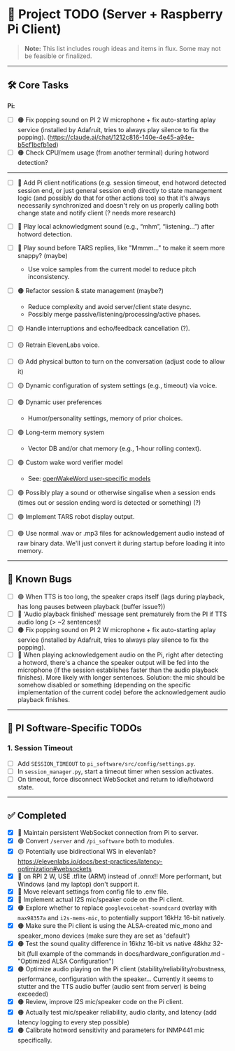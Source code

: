 # 📝 Project TODO (Server + Raspberry Pi Client)

> **Note:** This list includes rough ideas and items in flux. Some may not be feasible or finalized.

---

## 🛠️ Core Tasks

**Pi:**

- [ ] 🟠 Fix popping sound on PI 2 W microphone + fix auto-starting aplay service (installed by Adafruit, tries to always play silence to fix the popping). (https://claude.ai/chat/1212c816-140e-4e45-a94e-b5cf1bcfb1ed)
- [ ] 🟠 Check CPU/mem usage (from another terminal) during hotword detection?

---

- [ ] 🔴 Add Pi client notifications (e.g. session timeout, end hotword detected session end, or just general session end) directly to state management logic (and possibly do that for other actions too) so that it's always necessarily synchronized and doesn't rely on us properly calling both change state and notify client (? needs more research)
- [ ] 🔴 Play local acknowledgment sound (e.g., “mhm”, “listening...”) after hotword detection.
- [ ] 🔴 Play sound before TARS replies, like "Mmmm..." to make it seem more snappy? (maybe)
  - Use voice samples from the current model to reduce pitch inconsistency.
- [ ] 🟠 Refactor session & state management (maybe?)
  - Reduce complexity and avoid server/client state desync.
  - Possibly merge passive/listening/processing/active phases.
- [ ] 🟡 Handle interruptions and echo/feedback cancellation (?).
- [ ] 🟡 Retrain ElevenLabs voice.
- [ ] 🟡 Add physical button to turn on the conversation (adjust code to allow it)
- [ ] 🟡 Dynamic configuration of system settings (e.g., timeout) via voice.
- [ ] 🟢 Dynamic user preferences
  - Humor/personality settings, memory of prior choices.
- [ ] 🟢 Long-term memory system
  - Vector DB and/or chat memory (e.g., 1-hour rolling context).
- [ ] 🟢 Custom wake word verifier model

  - See: [openWakeWord user-specific models](https://github.com/dscripka/openWakeWord#user-specific-models)

- [ ] 🟢 Possibly play a sound or otherwise singalise when a session ends (times out or session ending word is detected or something) (?)
- [ ] 🟢 Implement TARS robot display output.
- [ ] 🟢 Use normal .wav or .mp3 files for acknowledgement audio instead of raw binary data. We'll just convert it during startup before loading it into memory.

---

## 🐛 Known Bugs

- [ ] 🟢 When TTS is too long, the speaker craps itself (lags during playback, has long pauses between playback (buffer issue?))
- [ ] 🔴 'Audio playback finished' message sent prematurely from the PI if TTS audio long (> ~2 sentences)!
- [ ] 🟠 Fix popping sound on PI 2 W microphone + fix auto-starting aplay service (installed by Adafruit, tries to always play silence to fix the popping).
- [ ] 🔴 When playing acknowledgement audio on the Pi, right after detecting a hotword, there's a chance the speaker output will be fed into the microphone (if the session establishes faster than the audio playback finishes). More likely with longer sentences. Solution: the mic should be somehow disabled or something (depending on the specific implementation of the current code) before the acknowledgement audio playback finishes.

---

## 🔧 PI Software-Specific TODOs

### 1. Session Timeout

- [ ] Add `SESSION_TIMEOUT` to `pi_software/src/config/settings.py`.
- [ ] In `session_manager.py`, start a timeout timer when session activates.
- [ ] On timeout, force disconnect WebSocket and return to idle/hotword state.

---

## ✅ Completed

- [x] 🔴 Maintain persistent WebSocket connection from Pi to server.
- [x] 🟢 Convert `/server` and `/pi_software` both to modules.
- [x] 🟡 Potentially use bidirectional WS in elevenlab? https://elevenlabs.io/docs/best-practices/latency-optimization#websockets
- [x] 🔴 on RPI 2 W, USE .tflite (ARM) instead of .onnx!! More performant, but Windows (and my laptop) don't support it.
- [x] 🔴 Move relevant settings from config file to .env file.
- [x] 🔴 Implement actual I2S mic/speaker code on the Pi client.
- [x] 🟠 Explore whether to replace `googlevoicehat-soundcard` overlay with `max98357a` and `i2s-mems-mic`, to potentially support 16kHz 16-bit natively.
- [x] 🟠 Make sure the Pi client is using the ALSA-created mic_mono and speaker_mono devices (make sure they are set as 'default')
- [x] 🟠 Test the sound quality difference in 16khz 16-bit vs native 48khz 32-bit (full example of the commands in docs/hardware_configuration.md - "Optimized ALSA Configuration")
- [x] 🟠 Optimize audio playing on the Pi client (stability/reliability/robustness, performance, configuration with the speaker... Currently it seems to stutter and the TTS audio buffer (audio sent from server) is being exceeded)
- [x] 🟠 Review, improve I2S mic/speaker code on the Pi client.
- [x] 🟠 Actually test mic/speaker reliability, audio clarity, and latency (add latency logging to every step possible)
- [x] 🟠 Calibrate hotword sensitivity and parameters for INMP441 mic specifically.

